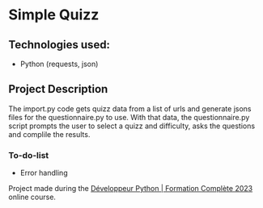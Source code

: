 # Simple Quizz
## Technologies used:
* Python (requests, json)
## Project Description
The import.py code gets quizz data from a list of urls and generate jsons files for the questionnaire.py to use.
With that data, the questionnaire.py script prompts the user to select a quizz and difficulty, asks the questions and complile the results.

### To-do-list
* Error handling

Project made during the [Développeur Python | Formation Complète 2023](https://www.udemy.com/course/developpeur-python-formation-complete/) online course.
